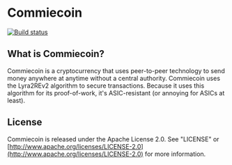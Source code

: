 # Commiecoin
[![Build status](https://travis-ci.org/Commiecoin/Commiecoin.svg?branch=master)](https://travis-ci.org/Commiecoin/Commiecoin)

## What is Commiecoin?
Commiecoin is a cryptocurrency that uses peer-to-peer technology to send money anywhere at anytime without a central authority.
Commiecoin uses the Lyra2REv2 algorithm to secure transactions. Because it uses this algorithm for its proof-of-work, it's ASIC-resistant (or annoying for ASICs at least).

## License
Commiecoin is released under the Apache License 2.0. See "LICENSE" or [http://www.apache.org/licenses/LICENSE-2.0](http://www.apache.org/licenses/LICENSE-2.0) for more information.